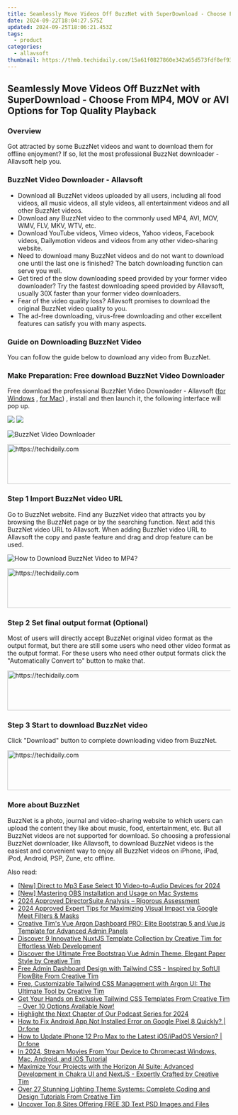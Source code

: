 ```yaml
---
title: Seamlessly Move Videos Off BuzzNet with SuperDownload - Choose From MP4, MOV or AVI Options for Top Quality Playback
date: 2024-09-22T18:04:27.575Z
updated: 2024-09-25T18:06:21.453Z
tags:
  - product
categories:
  - allavsoft
thumbnail: https://thmb.techidaily.com/15a61f0827860e342a65d573fdf8ef935cbe188b573d2796a1411e612ad84808.jpg
---
```


## Seamlessly Move Videos Off BuzzNet with SuperDownload - Choose From MP4, MOV or AVI Options for Top Quality Playback

### Overview

Got attracted by some BuzzNet videos and want to download them for offline enjoyment? If so, let the most professional BuzzNet downloader - Allavsoft help you.

### BuzzNet Video Downloader - Allavsoft

* Download all BuzzNet videos uploaded by all users, including all food videos, all music videos, all style videos, all entertainment videos and all other BuzzNet videos.
* Download any BuzzNet video to the commonly used MP4, AVI, MOV, WMV, FLV, MKV, WTV, etc.
* Download YouTube videos, Vimeo videos, Yahoo videos, Facebook videos, Dailymotion videos and videos from any other video-sharing website.
* Need to download many BuzzNet videos and do not want to download one until the last one is finished? The batch downloading function can serve you well.
* Get tired of the slow downloading speed provided by your former video downloader? Try the fastest downloading speed provided by Allavsoft, usually 30X faster than your former video downloaders.
* Fear of the video quality loss? Allavsoft promises to download the original BuzzNet video quality to you.
* The ad-free downloading, virus-free downloading and other excellent features can satisfy you with many aspects.

### Guide on Downloading BuzzNet Video

You can follow the guide below to download any video from BuzzNet.

### Make Preparation: Free download BuzzNet Video Downloader

Free download the professional BuzzNet Video Downloader - Allavsoft ([for Windows](https://tools.techidaily.com/allavsoft/products/) , [for Mac](https://tools.techidaily.com/allavsoft/products/)) , install and then launch it, the following interface will pop up.

[![](https://www.allavsoft.com/how-to/../images/how-to/free-download-win.jpg)](https://tools.techidaily.com/allavsoft/products/) [![](https://www.allavsoft.com/how-to/../images/how-to/free-download-mac.jpg)](https://tools.techidaily.com/allavsoft/products/)

![BuzzNet Video Downloader](https://www.allavsoft.com/how-to/../images/allavsoft/screen-shot-600.jpg)

<!-- affiliate ads begin -->
<a href="https://appsumo.8odi.net/c/5597632/2082533/7443" target="_top" id="2082533">
  <img src="//a.impactradius-go.com/display-ad/7443-2082533" border="0" alt="https://techidaily.com" width="728" height="90"/>
</a>
<img height="0" width="0" src="https://appsumo.8odi.net/i/5597632/2082533/7443" style="position:absolute;visibility:hidden;" border="0" />
<!-- affiliate ads end -->

### Step 1 Import BuzzNet video URL

Go to BuzzNet website. Find any BuzzNet video that attracts you by browsing the BuzzNet page or by the searching function. Next add this BuzzNet video URL to Allavsoft. When adding BuzzNet video URL to Allavsoft the copy and paste feature and drag and drop feature can be used.

![How to Download BuzzNet Video to MP4?](https://www.allavsoft.com/how-to/../images/how-to/download-rtmp-video/download-rtmp-video.jpg)

<!-- affiliate ads begin -->
<a href="https://appsumo.8odi.net/c/5597632/2123732/7443" target="_top" id="2123732">
  <img src="//a.impactradius-go.com/display-ad/7443-2123732" border="0" alt="https://techidaily.com" width="600" height="90"/>
</a>
<img height="0" width="0" src="https://appsumo.8odi.net/i/5597632/2123732/7443" style="position:absolute;visibility:hidden;" border="0" />
<!-- affiliate ads end -->

### Step 2 Set final output format (Optional)

Most of users will directly accept BuzzNet original video format as the output format, but there are still some users who need other video format as the output format. For these users who need other output formats click the "Automatically Convert to" button to make that.

<!-- affiliate ads begin -->
<a href="https://appsumo.8odi.net/c/5597632/2118306/7443" target="_top" id="2118306">
  <img src="//a.impactradius-go.com/display-ad/7443-2118306" border="0" alt="https://techidaily.com" width="728" height="90"/>
</a>
<img height="0" width="0" src="https://appsumo.8odi.net/i/5597632/2118306/7443" style="position:absolute;visibility:hidden;" border="0" />
<!-- affiliate ads end -->

### Step 3 Start to download BuzzNet video

Click "Download" button to complete downloading video from BuzzNet.

<!-- affiliate ads begin -->
<a href="https://bluettifr.pxf.io/c/5597632/2145082/17095" target="_top" id="2145082">
  <img src="//a.impactradius-go.com/display-ad/17095-2145082" border="0" alt="https://techidaily.com" width="728" height="90"/>
</a>
<img height="0" width="0" src="https://bluettifr.pxf.io/i/5597632/2145082/17095" style="position:absolute;visibility:hidden;" border="0" />
<!-- affiliate ads end -->

### More about BuzzNet

BuzzNet is a photo, journal and video-sharing website to which users can upload the content they like about music, food, entertainment, etc. But all BuzzNet videos are not supported for download. So choosing a professional BuzzNet downloader, like Allavsoft, to download BuzzNet videos is the easiest and convenient way to enjoy all BuzzNet videos on iPhone, iPad, iPod, Android, PSP, Zune, etc offline.

<ins class="adsbygoogle"
     style="display:block"
     data-ad-format="autorelaxed"
     data-ad-client="ca-pub-7571918770474297"
     data-ad-slot="1223367746"></ins>

<ins class="adsbygoogle"
     style="display:block"
     data-ad-client="ca-pub-7571918770474297"
     data-ad-slot="8358498916"
     data-ad-format="auto"
     data-full-width-responsive="true"></ins>

<span class="atpl-alsoreadstyle">Also read:</span>
<div><ul>
<li><a href="https://youtube-data.techidaily.com/irect-to-mp3-ease-select-10-video-to-audio-devices-for-2024/"><u>[New] Direct to Mp3 Ease Select 10 Video-to-Audio Devices for 2024</u></a></li>
<li><a href="https://screen-video-capture.techidaily.com/new-mastering-obs-installation-and-usage-on-mac-systems/"><u>[New] Mastering OBS Installation and Usage on Mac Systems</u></a></li>
<li><a href="https://fox-info.techidaily.com/2024-approved-directorsuite-analysis-rigorous-assessment/"><u>2024 Approved DirectorSuite Analysis – Rigorous Assessment</u></a></li>
<li><a href="https://remote-screen-capture.techidaily.com/2024-approved-expert-tips-for-maximizing-visual-impact-via-google-meet-filters-and-masks/"><u>2024 Approved Expert Tips for Maximizing Visual Impact via Google Meet Filters & Masks</u></a></li>
<li><a href="https://fox-zaraz.techidaily.com/creative-tims-vue-argon-dashboard-pro-elite-bootstrap-5-and-vuejs-template-for-advanced-admin-panels/"><u>Creative Tim's Vue Argon Dashboard PRO: Elite Bootstrap 5 and Vue.js Template for Advanced Admin Panels</u></a></li>
<li><a href="https://fox-zaraz.techidaily.com/discover-9-innovative-nuxtjs-template-collection-by-creative-tim-for-effortless-web-development/"><u>Discover 9 Innovative NuxtJS Template Collection by Creative Tim for Effortless Web Development</u></a></li>
<li><a href="https://fox-zaraz.techidaily.com/discover-the-ultimate-free-bootstrap-vue-admin-theme-elegant-paper-style-by-creative-tim/"><u>Discover the Ultimate Free Bootstrap Vue Admin Theme, Elegant Paper Style by Creative Tim</u></a></li>
<li><a href="https://fox-zaraz.techidaily.com/free-admin-dashboard-design-with-tailwind-css-inspired-by-softui-flowbite-from-creative-tim/"><u>Free Admin Dashboard Design with Tailwind CSS - Inspired by SoftUI FlowBite From Creative Tim</u></a></li>
<li><a href="https://fox-zaraz.techidaily.com/free-customizable-tailwind-css-management-with-argon-ui-the-ultimate-tool-by-creative-tim/"><u>Free, Customizable Tailwind CSS Management with Argon UI: The Ultimate Tool by Creative Tim</u></a></li>
<li><a href="https://fox-zaraz.techidaily.com/get-your-hands-on-exclusive-tailwind-css-templates-from-creative-tim-over-10-options-available-now/"><u>Get Your Hands on Exclusive Tailwind CSS Templates From Creative Tim – Over 10 Options Available Now!</u></a></li>
<li><a href="https://some-techniques.techidaily.com/highlight-the-next-chapter-of-our-podcast-series-for-2024/"><u>Highlight the Next Chapter of Our Podcast Series for 2024</u></a></li>
<li><a href="https://change-location.techidaily.com/how-to-fix-android-app-not-installed-error-on-google-pixel-8-quickly-drfone-by-drfone-fix-android-problems-fix-android-problems/"><u>How to Fix Android App Not Installed Error on Google Pixel 8 Quickly? | Dr.fone</u></a></li>
<li><a href="https://review-topics.techidaily.com/how-to-update-iphone-12-pro-max-to-the-latest-iosipados-version-drfone-by-drfone-ios-system-repair-ios-system-repair/"><u>How to Update iPhone 12 Pro Max to the Latest iOS/iPadOS Version? | Dr.fone</u></a></li>
<li><a href="https://smart-video-creator.techidaily.com/in-2024-stream-movies-from-your-device-to-chromecast-windows-mac-android-and-ios-tutorial/"><u>In 2024, Stream Movies From Your Device to Chromecast Windows, Mac, Android, and iOS Tutorial</u></a></li>
<li><a href="https://fox-zaraz.techidaily.com/maximize-your-projects-with-the-horizon-ai-suite-advanced-development-in-chakra-ui-and-nextjs-expertly-crafted-by-creative-tim/"><u>Maximize Your Projects with the Horizon AI Suite: Advanced Development in Chakra UI and NextJS - Expertly Crafted by Creative Tim</u></a></li>
<li><a href="https://fox-zaraz.techidaily.com/over-27-stunning-lighting-theme-systems-complete-coding-and-design-tutorials-from-creative-tim/"><u>Over 27 Stunning Lighting Theme Systems: Complete Coding and Design Tutorials From Creative Tim</u></a></li>
<li><a href="https://fox-http.techidaily.com/uncover-top-8-sites-offering-free-3d-text-psd-images-and-files/"><u>Uncover Top 8 Sites Offering FREE 3D Text PSD Images and Files</u></a></li>
</ul></div>

